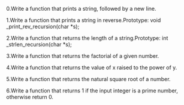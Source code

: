 0.Write a function that prints a string, followed by a new line.

1.Write a function that prints a string in reverse.Prototype: void _print_rev_recursion(char *s);

2.Write a function that returns the length of a string.Prototype: int _strlen_recursion(char *s);

3.Write a function that returns the factorial of a given number.

4.Write a function that returns the value of x raised to the power of y.

5.Write a function that returns the natural square root of a number.

6.Write a function that returns 1 if the input integer is a prime number, otherwise return 0.